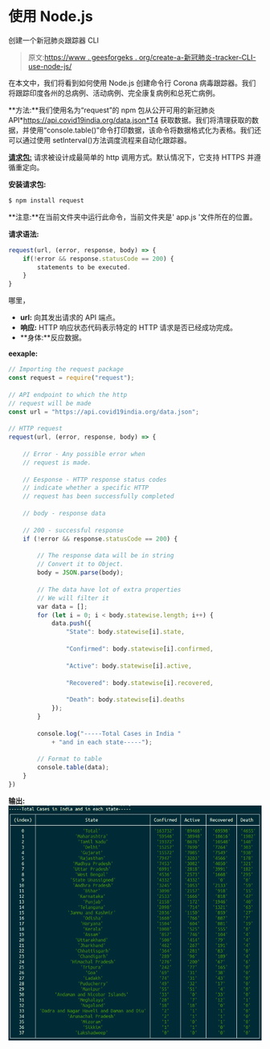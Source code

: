 # 使用 Node.js

创建一个新冠肺炎跟踪器 CLI

> 原文:[https://www . geesforgeks . org/create-a-新冠肺炎-tracker-CLI-use-node-js/](https://www.geeksforgeeks.org/create-a-covid-19-tracker-cli-using-node-js/)

在本文中，我们将看到如何使用 Node.js 创建命令行 Corona 病毒跟踪器。我们将跟踪印度各州的总病例、活动病例、完全康复病例和总死亡病例。

**方法:**我们使用名为“request”的 npm 包从公开可用的新冠肺炎 API*https://api.covid19india.org/data.json*T4 获取数据。我们将清理获取的数据，并使用“console.table()”命令打印数据，该命令将数据格式化为表格。我们还可以通过使用 setInterval()方法调度流程来自动化跟踪器。

**[请求包:](https://www.npmjs.com/package/request)** 请求被设计成最简单的 http 调用方式。默认情况下，它支持 HTTPS 并遵循重定向。

**安装请求包:**

```js
$ npm install request
```

**注意:**在当前文件夹中运行此命令，当前文件夹是' app.js '文件所在的位置。

**请求语法:**

```js
request(url, (error, response, body) => {
    if(!error && response.statusCode == 200) {
        statements to be executed.
    }
}
```

哪里，

*   **url:** 向其发出请求的 API 端点。
*   **响应:** HTTP 响应状态代码表示特定的 HTTP 请求是否已经成功完成。
*   **身体:**反应数据。

**eexaple:**

```js
// Importing the request package
const request = require("request");

// API endpoint to which the http
// request will be made
const url = "https://api.covid19india.org/data.json";

// HTTP request
request(url, (error, response, body) => {

    // Error - Any possible error when
    // request is made.

    // Eesponse - HTTP response status codes
    // indicate whether a specific HTTP 
    // request has been successfully completed

    // body - response data

    // 200 - successful response
    if (!error && response.statusCode == 200) {

        // The response data will be in string
        // Convert it to Object.
        body = JSON.parse(body);

        // The data have lot of extra properties
        // We will filter it
        var data = [];
        for (let i = 0; i < body.statewise.length; i++) {
            data.push({
                "State": body.statewise[i].state,

                "Confirmed": body.statewise[i].confirmed,

                "Active": body.statewise[i].active,

                "Recovered": body.statewise[i].recovered,

                "Death": body.statewise[i].deaths
            });
        }

        console.log("-----Total Cases in India "
            + "and in each state-----");

        // Format to table
        console.table(data);
    }
})
```

**输出:**
![](img/b0de965857eb87e020e68e9f5e258fe4.png)